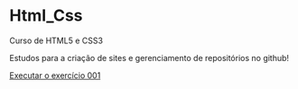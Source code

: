 # Html_Css
 Curso de HTML5 e CSS3

Estudos para a criação  de sites e gerenciamento de repositórios no github!

<a href="https://rogerafonso.github.io/html_css/exercicios/ex001-helloworld/index.html">Executar o exercício 001</a>
